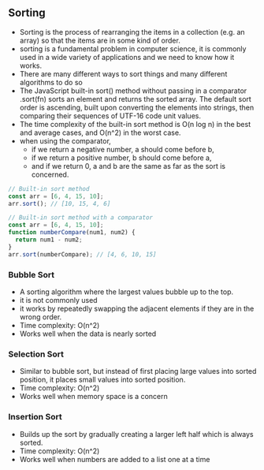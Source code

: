 ## Sorting

- Sorting is the process of rearranging the items in a collection (e.g. an array) so that the items are in some kind of order.
- sorting is a fundamental problem in computer science, it is commonly used in a wide variety of applications and we need to know how it works.
- There are many different ways to sort things and many different algorithms to do so
- The JavaScript built-in sort() method without passing in a comparator .sort(fn) sorts an element and returns the sorted array. The default sort order is ascending, built upon converting the elements into strings, then comparing their sequences of UTF-16 code unit values.
- The time complexity of the built-in sort method is O(n log n) in the best and average cases, and O(n^2) in the worst case.
- when using the comparator,
  - if we return a negative number, a should come before b,
  - if we return a positive number, b should come before a,
  - and if we return 0, a and b are the same as far as the sort is concerned.

```javascript
// Built-in sort method
const arr = [6, 4, 15, 10];
arr.sort(); // [10, 15, 4, 6]

// Built-in sort method with a comparator
const arr = [6, 4, 15, 10];
function numberCompare(num1, num2) {
  return num1 - num2;
}
arr.sort(numberCompare); // [4, 6, 10, 15]
```

### Bubble Sort

- A sorting algorithm where the largest values bubble up to the top.
- it is not commonly used
- it works by repeatedly swapping the adjacent elements if they are in the wrong order.
- Time complexity: O(n^2)
- Works well when the data is nearly sorted

### Selection Sort

- Similar to bubble sort, but instead of first placing large values into sorted position, it places small values into sorted position.
- Time complexity: O(n^2)
- Works well when memory space is a concern

### Insertion Sort

- Builds up the sort by gradually creating a larger left half which is always sorted.
- Time complexity: O(n^2)
- Works well when numbers are added to a list one at a time
